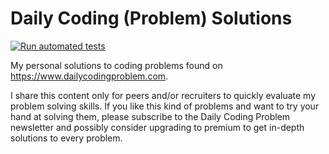 # Daily Coding (Problem) Solutions

[![Run automated tests](https://github.com/dadepretto/daily-coding-solutions/actions/workflows/test.yml/badge.svg)](https://github.com/dadepretto/daily-coding-solutions/actions/workflows/test.yml)

My personal solutions to coding problems found on https://www.dailycodingproblem.com.

I share this content only for peers and/or recruiters to quickly evaluate my problem solving skills. If you like this kind of problems and want to try your hand at solving them, please subscribe to the Daily Coding Problem newsletter and possibly consider upgrading to premium to get in-depth solutions to every problem.
